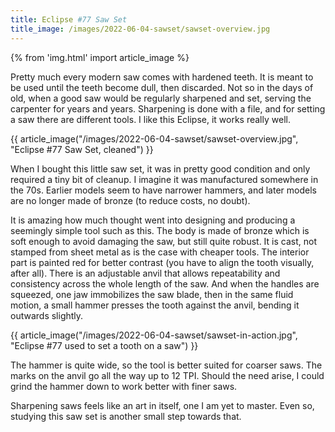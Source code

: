 ```yaml
---
title: Eclipse #77 Saw Set
title_image: /images/2022-06-04-sawset/sawset-overview.jpg
---
```


{% from 'img.html' import article_image %}

Pretty much every modern saw comes with hardened teeth. It is meant to be used until the teeth become dull, then discarded. Not so in the days of old, when a good saw would be regularly sharpened and set, serving the carpenter for years and years. Sharpening is done with a file, and for setting a saw there are different tools. I like this Eclipse, it works really well.

<!--more-->

{{ article_image("/images/2022-06-04-sawset/sawset-overview.jpg", "Eclipse #77 Saw Set, cleaned") }}

When I bought this little saw set, it was in pretty good condition and only required a tiny bit of cleanup. I imagine it was manufactured somewhere in the 70s. Earlier models seem to have narrower hammers, and later models are no longer made of bronze (to reduce costs, no doubt).

It is amazing how much thought went into designing and producing a seemingly simple tool such as this. The body is made of bronze which is soft enough to avoid damaging the saw, but still quite robust. It is cast, not stamped from sheet metal as is the case with cheaper tools. The interior part is painted red for better contrast (you have to align the tooth visually, after all). There is an adjustable anvil that allows repeatability and consistency across the whole length of the saw. And when the handles are squeezed, one jaw immobilizes the saw blade, then in the same fluid motion, a small hammer presses the tooth against the anvil, bending it outwards slightly.

{{ article_image("/images/2022-06-04-sawset/sawset-in-action.jpg", "Eclipse #77 used to set a tooth on a saw") }}

The hammer is quite wide, so the tool is better suited for coarser saws. The marks on the anvil go all the way up to 12 TPI. Should the need arise, I could grind the hammer down to work better with finer saws.

Sharpening saws feels like an art in itself, one I am yet to master. Even so, studying this saw set is another small step towards that.

